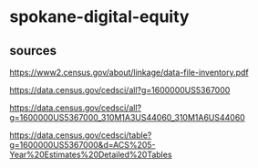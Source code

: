 # spokane-digital-equity

## sources
https://www2.census.gov/about/linkage/data-file-inventory.pdf

https://data.census.gov/cedsci/all?g=1600000US5367000

https://data.census.gov/cedsci/all?g=1600000US5367000_310M1A3US44060_310M1A6US44060

https://data.census.gov/cedsci/table?g=1600000US5367000&d=ACS%205-Year%20Estimates%20Detailed%20Tables
